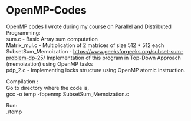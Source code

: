 # OpenMP-Codes  
OpenMP codes I wrote during my course on Parallel and Distributed Programming:  
sum.c - Basic Array sum computation  
Matrix_mul.c - Multiplication of 2 matrices of size 512 * 512 each   
SubsetSum_Memoization - https://www.geeksforgeeks.org/subset-sum-problem-dp-25/ Implementation of this program in Top-Down Approach (memoization) using OpenMP tasks   
pdp_2.c - Implementing locks structure using OpenMP atomic instruction.  

Compilation :   
Go to directory where the code is,   
gcc -o temp -fopenmp SubsetSum_Memoization.c   

Run:   
./temp   
